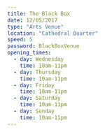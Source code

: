 ```yaml
---
title: The Black Box
date: 12/05/2017
type: "Arts Venue"
location: "Cathedral Quarter"
speed: 5
password: BlackBoxVenue
opening_times:
  - day: Wednesday
    time: 10am-11pm
  - day: Thursday
    time: 10am-11pm
  - day: Friday
    time: 10am-11pm
  - day: Saturday
    time: 10am-11pm
  - day: Sunday
    time: 10am-11pm
---
```

